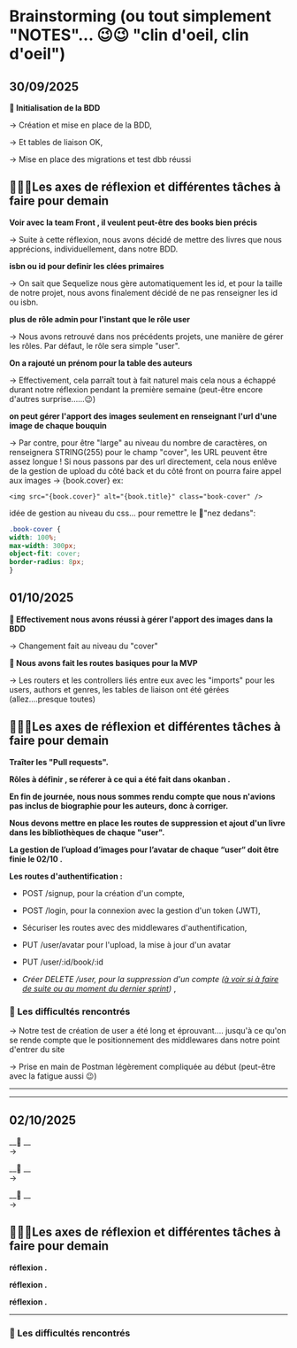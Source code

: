 # Brainstorming (ou tout simplement "NOTES"... 😉😉 "clin d'oeil, clin d'oeil")

## 30/09/2025

__🎯 Initialisation de la BDD__

   → Création et mise en place de la BDD,

   → Et tables de liaison OK,

   → Mise en place des migrations et test dbb réussi
 

## 🥸🤓🧐Les axes de réflexion et différentes tâches à faire pour demain

 __Voir avec la team Front , il veulent peut-être des books bien précis__

   → Suite à cette réflexion, nous avons décidé de mettre des livres que nous apprécions, individuellement, dans notre BDD.

__isbn ou id pour definir les clées primaires__

   → On sait que Sequelize nous gère automatiquement les id, et pour la taille de notre projet, nous avons finalement décidé de ne pas renseigner les id ou isbn.

__plus de rôle admin pour l'instant que le rôle user__

   → Nous avons retrouvé dans nos précédents projets, une manière de gérer les rôles. Par défaut, le rôle sera simple "user". 

 __On a rajouté un prénom pour la table des auteurs__

   → Effectivement, cela parraît tout à fait naturel mais cela nous a échappé durant notre réflexion pendant la première semaine (peut-être encore d'autres surprise......😉)


__on peut gérer l'apport des images seulement en renseignant l'url d'une image de chaque bouquin__

   → Par contre, pour être "large" au niveau du nombre de caractères, on renseignera STRING(255) pour le champ "cover", les URL peuvent être assez longue !
   Si nous passons par des url directement, cela nous enlêve de la gestion de upload du côté back
   et du côté front on pourra faire appel aux images → {book.cover}
   ex:
   ```svelte
   <img src="{book.cover}" alt="{book.title}" class="book-cover" /> 
   ```
   idée de gestion au niveau du css... pour remettre le 👃"nez dedans":
   ```css
   .book-cover {
  width: 100%;
  max-width: 300px;
  object-fit: cover;
  border-radius: 8px;
}
   ```
## 01/10/2025

__🎯 Effectivement nous avons réussi à gérer l'apport des images dans la BDD__

   → Changement fait au niveau du "cover"

__🎯 Nous avons fait les routes basiques pour la MVP__

   → Les routers et les controllers liés entre eux avec les "imports" pour les users, authors et genres, les tables de liaison ont été gérées (allez....presque toutes)



## 🥸🤓🧐Les axes de réflexion et différentes tâches à faire pour demain

   __Traîter les "Pull requests".__

   __Rôles à définir , se réferer à ce qui a été fait dans okanban .__

   __En fin de journée, nous nous sommes rendu compte que nous n'avions pas inclus de biographie pour les auteurs, donc à corriger.__

   __Nous devons mettre en place les routes de suppression et ajout d'un livre dans les bibliothèques de chaque "user".__

   __La gestion de l’upload d’images pour l’avatar de chaque  “user“ doit être finie le 02/10 .__

   __Les routes d'authentification  :__ 

   * POST /signup, pour la création d'un compte,

   * POST /login, pour la connexion avec la gestion d'un token (JWT),

   * Sécuriser les routes avec des middlewares d'authentification,

   * PUT /user/avatar pour l'upload, la mise à jour d'un avatar 
   
   * PUT /user/:id/book/:id
   
   * _Créer DELETE /user, pour la suppression d'un compte (<u>à voir si à faire de suite ou au moment du dernier sprint</u>)_ ,



### 🤯 Les difficultés rencontrés

   → Notre test de création de user a été long et éprouvant.... jusqu'à ce qu'on se rende compte que le positionnement des middlewares dans notre point d'entrer du site

   → Prise en main de Postman légèrement compliquée au début (peut-être avec la fatigue aussi 😉) 

---
---

## 02/10/2025

   __🎯 __   
      →

   __🎯 __   
      →
       
   __🎯 __   
      → 

## 🥸🤓🧐Les axes de réflexion et différentes tâches à faire pour demain

   __réflexion  .__

   __réflexion  .__

   __réflexion  .__

---

### 🤯 Les difficultés rencontrés


